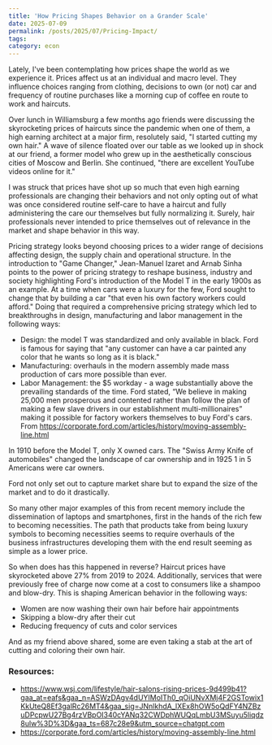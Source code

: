 ```yaml
---
title: 'How Pricing Shapes Behavior on a Grander Scale'
date: 2025-07-09
permalink: /posts/2025/07/Pricing-Impact/
tags:
category: econ
---
```

Lately, I've been contemplating how prices shape the world as we experience it. Prices affect us at an individual and macro level. They influence choices ranging from clothing, decisions to own (or not) car and frequency of routine purchases like a morning cup of coffee en route to work and haircuts.

Over lunch in Williamsburg a few months ago friends were discussing the skyrocketing prices of haircuts since the pandemic when one of them, a high earning architect at a major firm, resolutely said, "I started cutting my own hair." A wave of silence floated over our table as we looked up in shock at our friend, a former model who grew up in the aesthetically conscious cities of Moscow and Berlin. She continued, "there are excellent YouTube videos online for it." 

I was struck that prices have shot up so much that even high earning professionals are changing their behaviors and not only opting out of what was once considered routine self-care to have a haircut and fully administering the care our themselves but fully normalizing it. Surely, hair professionals never intended to price themselves out of relevance in the market and shape behavior in this way. 

Pricing strategy looks beyond choosing prices to a wider range of decisions affecting design, the supply chain and operational structure. In  the introduction to "Game Changer," Jean-Manuel Izaret and Arnab Sinha points to the power of pricing strategy to reshape business, industry and society highlighting Ford's introduction of the Model T in the early 1900s as an example. 
At a time when cars were a luxury for the few, Ford sought to change that by building a car "that even his own factory workers could afford." Doing that required a comprehensive pricing strategy which led to breakthroughs in design, manufacturing and labor management in the following ways:
* Design: the model T was standardized and only available in black. Ford is famous for saying that "any customer can have a car painted any color that he wants so long as it is black."
* Manufacturing: overhauls in the modern assembly made mass production of cars more possible than ever. 
* Labor Management: the $5 workday - a wage substantially above the prevailing standards of the time. Ford stated, “We believe in making 25,000 men prosperous and contented rather than follow the plan of making a few slave drivers in our establishment multi-millionaires” making it possible for factory workers themselves to buy Ford's cars.  
From <https://corporate.ford.com/articles/history/moving-assembly-line.html> 

In 1910 before the Model T, only X owned cars. The "Swiss Army Knife of automobiles" changed the landscape of car ownership and in 1925 1 in 5 Americans were car owners. 

Ford not only set out to capture market share but to expand the size of the market and to do it drastically.

So many other major examples of this from recent memory include the dissemination of laptops and smartphones, first in the hands of the rich few to becoming necessities. The path that products take from being luxury symbols to becoming necessities seems to require overhauls of the business infrastructures developing them with the end result seeming as simple as a lower price. 





So when does has this happened in reverse? Haircut prices have skyrocketed above 27% from 2019 to 2024. Additionally, services that were previously free of charge now come at a cost to consumers like a shampoo and blow-dry.  This is shaping American behavior in the following ways: 
* Women are now washing their own hair before hair appointments
* Skipping a blow-dry after their cut
* Reducing frequency of cuts and color services

And as my friend above shared, some are even taking a stab at the art of cutting and coloring their own hair. 

### Resources:
* https://www.wsj.com/lifestyle/hair-salons-rising-prices-9d499b41?gaa_at=eafs&gaa_n=ASWzDAgv4dUYIMoITh0_qOiUNvXMj4F2GSTowix1KkUteQ8Ef3galRc26MT4&gaa_sig=JNnlkhdA_lXEx8hOW5oQdFY4NZBzuDPcpwU27Bg4rzVBpOI340cYANq32CWDphWUQqLmbU3MSuyu5liqdz8ulw%3D%3D&gaa_ts=687c28e9&utm_source=chatgpt.com
* https://corporate.ford.com/articles/history/moving-assembly-line.html